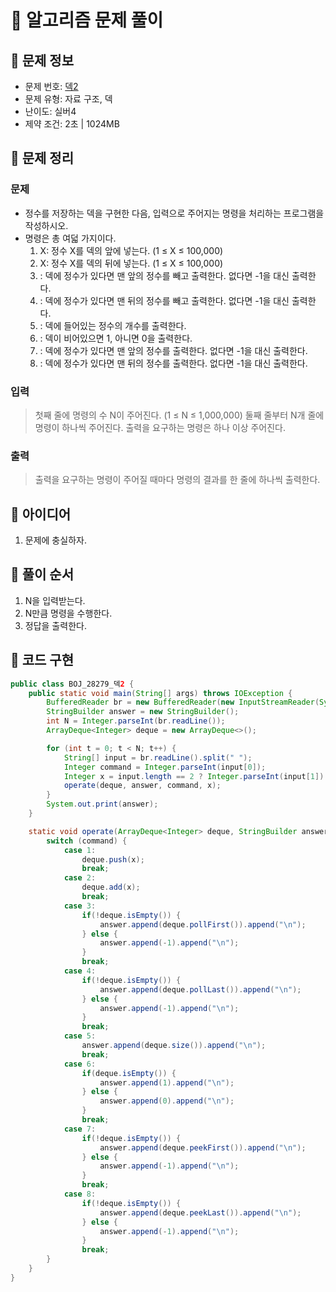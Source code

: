 # 📝 알고리즘 문제 풀이
## 🔹 문제 정보
  * 문제 번호: [덱2](https://www.acmicpc.net/problem/28279)
  * 문제 유형: 자료 구조, 덱
  * 난이도: 실버4
  * 제약 조건: 2초 | 1024MB

## 🔹 문제 정리
### 문제
  * 정수를 저장하는 덱을 구현한 다음, 입력으로 주어지는 명령을 처리하는 프로그램을 작성하시오. 
  * 명령은 총 여덟 가지이다. 
    1. X: 정수 X를 덱의 앞에 넣는다. (1 ≤ X ≤ 100,000)
    2. X: 정수 X를 덱의 뒤에 넣는다. (1 ≤ X ≤ 100,000)
    3. : 덱에 정수가 있다면 맨 앞의 정수를 빼고 출력한다. 없다면 -1을 대신 출력한다.
    4. : 덱에 정수가 있다면 맨 뒤의 정수를 빼고 출력한다. 없다면 -1을 대신 출력한다.
    5. : 덱에 들어있는 정수의 개수를 출력한다.
    6. : 덱이 비어있으면 1, 아니면 0을 출력한다.
    7. : 덱에 정수가 있다면 맨 앞의 정수를 출력한다. 없다면 -1을 대신 출력한다.
    8. : 덱에 정수가 있다면 맨 뒤의 정수를 출력한다. 없다면 -1을 대신 출력한다.

### 입력
  > 첫째 줄에 명령의 수 N이 주어진다. (1 ≤ N ≤ 1,000,000)
  > 둘째 줄부터 N개 줄에 명령이 하나씩 주어진다. 
  > 출력을 요구하는 명령은 하나 이상 주어진다.
  
### 출력
  > 출력을 요구하는 명령이 주어질 때마다 명령의 결과를 한 줄에 하나씩 출력한다.

## 🔹 아이디어
1. 문제에 충실하자.
 
## 🔹 풀이 순서
1. N을 입력받는다.
2. N만큼 명령을 수행한다.
3. 정답을 출력한다.

## 🔹 코드 구현
```java
public class BOJ_28279_덱2 {
    public static void main(String[] args) throws IOException {
        BufferedReader br = new BufferedReader(new InputStreamReader(System.in));
        StringBuilder answer = new StringBuilder();
        int N = Integer.parseInt(br.readLine());
        ArrayDeque<Integer> deque = new ArrayDeque<>();

        for (int t = 0; t < N; t++) {
            String[] input = br.readLine().split(" ");
            Integer command = Integer.parseInt(input[0]);
            Integer x = input.length == 2 ? Integer.parseInt(input[1]) : null;
            operate(deque, answer, command, x);
        }
        System.out.print(answer);
    }

    static void operate(ArrayDeque<Integer> deque, StringBuilder answer, Integer command, Integer x) {
        switch (command) {
            case 1:
                deque.push(x);
                break;
            case 2:
                deque.add(x);
                break;
            case 3:
                if(!deque.isEmpty()) {
                    answer.append(deque.pollFirst()).append("\n");
                } else {
                    answer.append(-1).append("\n");
                }
                break;
            case 4:
                if(!deque.isEmpty()) {
                    answer.append(deque.pollLast()).append("\n");
                } else {
                    answer.append(-1).append("\n");
                }
                break;
            case 5:
                answer.append(deque.size()).append("\n");
                break;
            case 6:
                if(deque.isEmpty()) {
                    answer.append(1).append("\n");
                } else {
                    answer.append(0).append("\n");
                }
                break;
            case 7:
                if(!deque.isEmpty()) {
                    answer.append(deque.peekFirst()).append("\n");
                } else {
                    answer.append(-1).append("\n");
                }
                break;
            case 8:
                if(!deque.isEmpty()) {
                    answer.append(deque.peekLast()).append("\n");
                } else {
                    answer.append(-1).append("\n");
                }
                break;
        }
    }
}

```